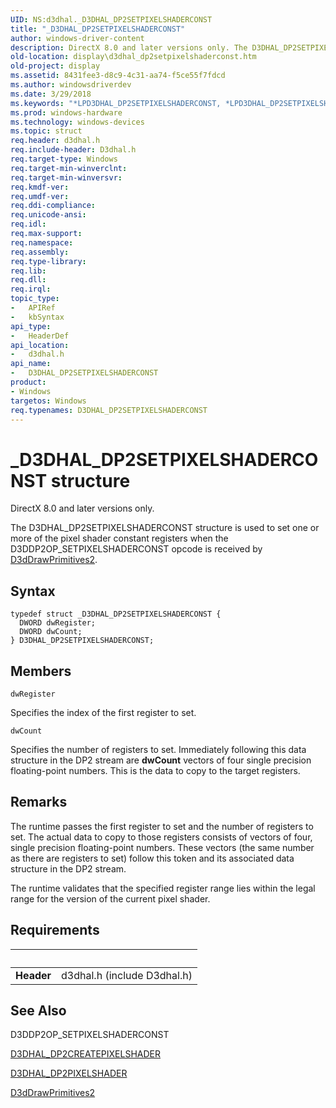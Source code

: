 ```yaml
---
UID: NS:d3dhal._D3DHAL_DP2SETPIXELSHADERCONST
title: "_D3DHAL_DP2SETPIXELSHADERCONST"
author: windows-driver-content
description: DirectX 8.0 and later versions only. The D3DHAL_DP2SETPIXELSHADERCONST structure is used to set one or more of the pixel shader constant registers when the D3DDP2OP_SETPIXELSHADERCONST opcode is received by D3dDrawPrimitives2.
old-location: display\d3dhal_dp2setpixelshaderconst.htm
old-project: display
ms.assetid: 8431fee3-d8c9-4c31-aa74-f5ce55f7fdcd
ms.author: windowsdriverdev
ms.date: 3/29/2018
ms.keywords: "*LPD3DHAL_DP2SETPIXELSHADERCONST, *LPD3DHAL_DP2SETPIXELSHADERCONSTB, *LPD3DHAL_DP2SETPIXELSHADERCONSTI, D3DHAL_DP2SETPIXELSHADERCONST, D3DHAL_DP2SETPIXELSHADERCONST structure [Display Devices], D3DHAL_DP2SETPIXELSHADERCONSTB, D3DHAL_DP2SETPIXELSHADERCONSTI, _D3DHAL_DP2SETPIXELSHADERCONST, d3dhal/D3DHAL_DP2SETPIXELSHADERCONST, d3dstrct_927a3360-7000-4cf0-99c7-f02407ae63eb.xml, display.d3dhal_dp2setpixelshaderconst"
ms.prod: windows-hardware
ms.technology: windows-devices
ms.topic: struct
req.header: d3dhal.h
req.include-header: D3dhal.h
req.target-type: Windows
req.target-min-winverclnt: 
req.target-min-winversvr: 
req.kmdf-ver: 
req.umdf-ver: 
req.ddi-compliance: 
req.unicode-ansi: 
req.idl: 
req.max-support: 
req.namespace: 
req.assembly: 
req.type-library: 
req.lib: 
req.dll: 
req.irql: 
topic_type:
-	APIRef
-	kbSyntax
api_type:
-	HeaderDef
api_location:
-	d3dhal.h
api_name:
-	D3DHAL_DP2SETPIXELSHADERCONST
product:
- Windows
targetos: Windows
req.typenames: D3DHAL_DP2SETPIXELSHADERCONST
---
```


# _D3DHAL_DP2SETPIXELSHADERCONST structure
DirectX 8.0 and later versions only.
   

The D3DHAL_DP2SETPIXELSHADERCONST structure is used to set one or more of the pixel shader constant registers when the D3DDP2OP_SETPIXELSHADERCONST opcode is received by <a href="https://msdn.microsoft.com/6128ff7a-0d2c-48df-8b5e-cab33c5a74f5">D3dDrawPrimitives2</a>.

## Syntax
```
typedef struct _D3DHAL_DP2SETPIXELSHADERCONST {
  DWORD dwRegister;
  DWORD dwCount;
} D3DHAL_DP2SETPIXELSHADERCONST;
```

## Members


`dwRegister`

Specifies the index of the first register to set.

`dwCount`

Specifies the number of registers to set. Immediately following this data structure in the DP2 stream are <b>dwCount</b> vectors of four single precision floating-point numbers. This is the data to copy to the target registers.

## Remarks
The runtime passes the first register to set and the number of registers to set. The actual data to copy to those registers consists of vectors of four, single precision floating-point numbers. These vectors (the same number as there are registers to set) follow this token and its associated data structure in the DP2 stream.

The runtime validates that the specified register range lies within the legal range for the version of the current pixel shader.

## Requirements
| &nbsp; | &nbsp; |
| ---- |:---- |
| **Header** | d3dhal.h (include D3dhal.h) |

## See Also

D3DDP2OP_SETPIXELSHADERCONST



<a href="https://msdn.microsoft.com/library/windows/hardware/ff545467">D3DHAL_DP2CREATEPIXELSHADER</a>



<a href="https://msdn.microsoft.com/library/windows/hardware/ff545689">D3DHAL_DP2PIXELSHADER</a>



<a href="https://msdn.microsoft.com/6128ff7a-0d2c-48df-8b5e-cab33c5a74f5">D3dDrawPrimitives2</a>